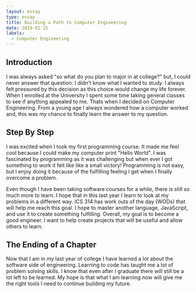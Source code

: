 ```yaml
---
layout: essay
type: essay
title: Building a Path to Computer Engineering
date: 2019-01-15
labels:
  - Computer Engineering
---
```

## Introduction
I was always asked "so what do you plan to major in at college?" but, I could never answer that question. I didn't know what I wanted to study. I always felt pressured by this decision as this choice would change my life forever. When I enrolled at the University I spent some time taking general classes to see if anything appealed to me. Thats when I decided on Computer Engineering. From a young age I always wondered how a computer worked and, this was my chance to finally learn the answer to my question.

## Step By Step
I was excited when I took my first programming course. It made me feel cool because I could make my computer print "Hello World". I was fascinated by programming as it was challenging but when ever I got something to work it felt like like a small victory! Programming is not easy, but I enjoy doing it because of the fulfilling feeling I get when I finally overcome a problem. 

Even though I have been taking software courses for a while, there is still so much more to learn. I hope that in this last year I learn to look at my problems in a different way. ICS 314 has work outs of the day (WODs) that will help me reach this goal. I hope to master another language, JavaScript, and use it to create something fulfilling. Overall, my goal is to become a good engineer. I want to help create projects that will be useful and allow others to learn.

## The Ending of a Chapter
Now that I am in my last year of college I have learned a lot about the software side of engineering. Learning to code has taught me a lot of problem solving skills. I know that even after I graduate there will still be a lot left to be learned. My hope is that what I am learning now will give me the right tools I need to continue building my future. 